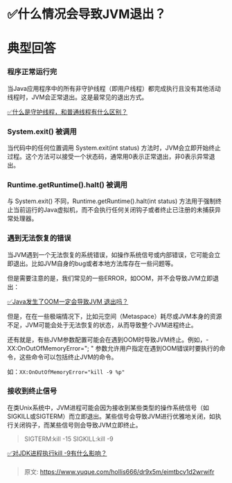 # ✅什么情况会导致JVM退出？


# 典型回答


### 程序正常运行完

当Java应用程序中的所有非守护线程（即用户线程）都完成执行且没有其他活动线程时，JVM会正常退出。这是最常见的退出方式。

[✅什么是守护线程，和普通线程有什么区别？](https://www.yuque.com/hollis666/dr9x5m/dlg6vw?view=doc_embed)


### System.exit() 被调用
当代码中的任何位置调用 System.exit(int status) 方法时，JVM会立即开始终止过程。这个方法可以接受一个状态码，通常用0表示正常退出，非0表示异常退出。


### Runtime.getRuntime().halt() 被调用
与 System.exit() 不同，Runtime.getRuntime().halt(int status) 方法用于强制终止当前运行的Java虚拟机，而不会执行任何关闭钩子或者终止已注册的未捕获异常处理器。


### 遇到无法恢复的错误
当JVM遇到一个无法恢复的系统错误，如操作系统信号或内部错误，它可能会立即退出。比如JVM自身的bug或者本地方法库存在一些问题等。

但是需要注意的是，我们常见的一些ERROR，如OOM，并不会导致JVM立即退出：

[✅Java发生了OOM一定会导致JVM 退出吗？](https://www.yuque.com/hollis666/dr9x5m/fsnk2a6xdyhqfvf7?view=doc_embed)

但是，在在一些极端情况下，比如元空间（Metaspace）耗尽或JVM本身的资源不足，JVM可能会处于无法恢复的状态，从而导致整个JVM进程终止。

还有就是，有些JVM参数配置可能会在遇到OOM时导致JVM终止。例如，-XX:OnOutOfMemoryError="<cmd args>; <cmd args>" 参数允许用户指定在遇到OOM错误时要执行的命令，这些命令可以包括终止JVM的命令。

如：`XX:OnOutOfMemoryError="kill -9 %p"`


### 接收到终止信号
在类Unix系统中，JVM进程可能会因为接收到某些类型的操作系统信号（如SIGKILL或SIGTERM）而立即退出。某些信号会导致JVM进行优雅地关闭，如执行关闭钩子，而某些信号则会导致JVM立即终止。

> SIGTERM:kill -15 
> SIGKILL:kill -9 


[✅对JDK进程执行kill -9有什么影响？](https://www.yuque.com/hollis666/dr9x5m/kmlq81?view=doc_embed)

### 



> 原文: <https://www.yuque.com/hollis666/dr9x5m/eimtbcv1d2wrwifr>